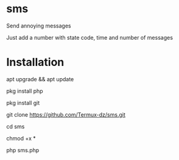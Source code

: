 # sms
Send annoying messages 

Just add a number with state code, time and number of messages

# Installation  

apt upgrade && apt update

pkg install php

pkg install git 

git clone https://github.com/Termux-dz/sms.git
 
cd sms

chmod +x *

php sms.php


